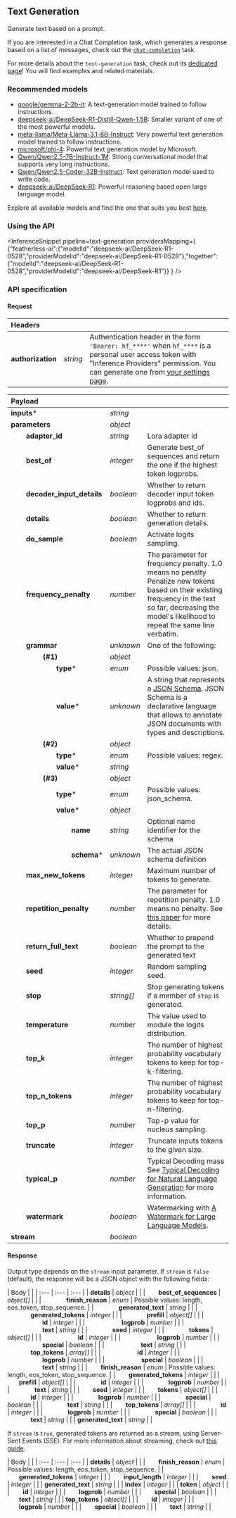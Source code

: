 <!---
This markdown file has been generated from a script. Please do not edit it directly.
For more details, check out:
- the `generate.ts` script: https://github.com/huggingface/hub-docs/blob/main/scripts/inference-providers/scripts/generate.ts
- the task template defining the sections in the page: https://github.com/huggingface/hub-docs/tree/main/scripts/inference-providers/templates/task/text-generation.handlebars
- the input jsonschema specifications used to generate the input markdown table: https://github.com/huggingface/huggingface.js/blob/main/packages/tasks/src/tasks/text-generation/spec/input.json
- the output jsonschema specifications used to generate the output markdown table: https://github.com/huggingface/huggingface.js/blob/main/packages/tasks/src/tasks/text-generation/spec/output.json
- the snippets used to generate the example:
  - curl: https://github.com/huggingface/huggingface.js/blob/main/packages/tasks/src/snippets/curl.ts
  - python: https://github.com/huggingface/huggingface.js/blob/main/packages/tasks/src/snippets/python.ts
  - javascript: https://github.com/huggingface/huggingface.js/blob/main/packages/tasks/src/snippets/js.ts
- the "tasks" content for recommended models: https://huggingface.co/api/tasks
--->

## Text Generation

Generate text based on a prompt.

If you are interested in a Chat Completion task, which generates a response based on a list of messages, check out the [`chat-completion`](./chat_completion) task.

<Tip>

For more details about the `text-generation` task, check out its [dedicated page](https://huggingface.co/tasks/text-generation)! You will find examples and related materials.

</Tip>

### Recommended models

- [google/gemma-2-2b-it](https://huggingface.co/google/gemma-2-2b-it): A text-generation model trained to follow instructions.
- [deepseek-ai/DeepSeek-R1-Distill-Qwen-1.5B](https://huggingface.co/deepseek-ai/DeepSeek-R1-Distill-Qwen-1.5B): Smaller variant of one of the most powerful models.
- [meta-llama/Meta-Llama-3.1-8B-Instruct](https://huggingface.co/meta-llama/Meta-Llama-3.1-8B-Instruct): Very powerful text generation model trained to follow instructions.
- [microsoft/phi-4](https://huggingface.co/microsoft/phi-4): Powerful text generation model by Microsoft.
- [Qwen/Qwen2.5-7B-Instruct-1M](https://huggingface.co/Qwen/Qwen2.5-7B-Instruct-1M): Strong conversational model that supports very long instructions.
- [Qwen/Qwen2.5-Coder-32B-Instruct](https://huggingface.co/Qwen/Qwen2.5-Coder-32B-Instruct): Text generation model used to write code.
- [deepseek-ai/DeepSeek-R1](https://huggingface.co/deepseek-ai/DeepSeek-R1): Powerful reasoning based open large language model.

Explore all available models and find the one that suits you best [here](https://huggingface.co/models?inference=warm&pipeline_tag=text-generation&sort=trending).

### Using the API


<InferenceSnippet
    pipeline=text-generation
    providersMapping={ {"featherless-ai":{"modelId":"deepseek-ai/DeepSeek-R1-0528","providerModelId":"deepseek-ai/DeepSeek-R1-0528"},"together":{"modelId":"deepseek-ai/DeepSeek-R1-0528","providerModelId":"deepseek-ai/DeepSeek-R1"}} }
/>



### API specification

#### Request

| Headers |   |    |
| :--- | :--- | :--- |
| **authorization** | _string_ | Authentication header in the form `'Bearer: hf_****'` when `hf_****` is a personal user access token with "Inference Providers" permission. You can generate one from [your settings page](https://huggingface.co/settings/tokens/new?ownUserPermissions=inference.serverless.write&tokenType=fineGrained). |


| Payload |  |  |
| :--- | :--- | :--- |
| **inputs*** | _string_ |  |
| **parameters** | _object_ |  |
| **&nbsp;&nbsp;&nbsp;&nbsp;&nbsp;&nbsp;&nbsp;&nbsp;adapter_id** | _string_ | Lora adapter id |
| **&nbsp;&nbsp;&nbsp;&nbsp;&nbsp;&nbsp;&nbsp;&nbsp;best_of** | _integer_ | Generate best_of sequences and return the one if the highest token logprobs. |
| **&nbsp;&nbsp;&nbsp;&nbsp;&nbsp;&nbsp;&nbsp;&nbsp;decoder_input_details** | _boolean_ | Whether to return decoder input token logprobs and ids. |
| **&nbsp;&nbsp;&nbsp;&nbsp;&nbsp;&nbsp;&nbsp;&nbsp;details** | _boolean_ | Whether to return generation details. |
| **&nbsp;&nbsp;&nbsp;&nbsp;&nbsp;&nbsp;&nbsp;&nbsp;do_sample** | _boolean_ | Activate logits sampling. |
| **&nbsp;&nbsp;&nbsp;&nbsp;&nbsp;&nbsp;&nbsp;&nbsp;frequency_penalty** | _number_ | The parameter for frequency penalty. 1.0 means no penalty Penalize new tokens based on their existing frequency in the text so far, decreasing the model's likelihood to repeat the same line verbatim. |
| **&nbsp;&nbsp;&nbsp;&nbsp;&nbsp;&nbsp;&nbsp;&nbsp;grammar** | _unknown_ | One of the following: |
| **&nbsp;&nbsp;&nbsp;&nbsp;&nbsp;&nbsp;&nbsp;&nbsp;&nbsp;&nbsp;&nbsp;&nbsp;&nbsp;&nbsp;&nbsp;&nbsp;&nbsp;(#1)** | _object_ |  |
| **&nbsp;&nbsp;&nbsp;&nbsp;&nbsp;&nbsp;&nbsp;&nbsp;&nbsp;&nbsp;&nbsp;&nbsp;&nbsp;&nbsp;&nbsp;&nbsp;&nbsp;&nbsp;&nbsp;&nbsp;&nbsp;&nbsp;&nbsp;&nbsp;type*** | _enum_ | Possible values: json. |
| **&nbsp;&nbsp;&nbsp;&nbsp;&nbsp;&nbsp;&nbsp;&nbsp;&nbsp;&nbsp;&nbsp;&nbsp;&nbsp;&nbsp;&nbsp;&nbsp;&nbsp;&nbsp;&nbsp;&nbsp;&nbsp;&nbsp;&nbsp;&nbsp;value*** | _unknown_ | A string that represents a [JSON Schema](https://json-schema.org/).  JSON Schema is a declarative language that allows to annotate JSON documents with types and descriptions. |
| **&nbsp;&nbsp;&nbsp;&nbsp;&nbsp;&nbsp;&nbsp;&nbsp;&nbsp;&nbsp;&nbsp;&nbsp;&nbsp;&nbsp;&nbsp;&nbsp;&nbsp;(#2)** | _object_ |  |
| **&nbsp;&nbsp;&nbsp;&nbsp;&nbsp;&nbsp;&nbsp;&nbsp;&nbsp;&nbsp;&nbsp;&nbsp;&nbsp;&nbsp;&nbsp;&nbsp;&nbsp;&nbsp;&nbsp;&nbsp;&nbsp;&nbsp;&nbsp;&nbsp;type*** | _enum_ | Possible values: regex. |
| **&nbsp;&nbsp;&nbsp;&nbsp;&nbsp;&nbsp;&nbsp;&nbsp;&nbsp;&nbsp;&nbsp;&nbsp;&nbsp;&nbsp;&nbsp;&nbsp;&nbsp;&nbsp;&nbsp;&nbsp;&nbsp;&nbsp;&nbsp;&nbsp;value*** | _string_ |  |
| **&nbsp;&nbsp;&nbsp;&nbsp;&nbsp;&nbsp;&nbsp;&nbsp;&nbsp;&nbsp;&nbsp;&nbsp;&nbsp;&nbsp;&nbsp;&nbsp;&nbsp;(#3)** | _object_ |  |
| **&nbsp;&nbsp;&nbsp;&nbsp;&nbsp;&nbsp;&nbsp;&nbsp;&nbsp;&nbsp;&nbsp;&nbsp;&nbsp;&nbsp;&nbsp;&nbsp;&nbsp;&nbsp;&nbsp;&nbsp;&nbsp;&nbsp;&nbsp;&nbsp;type*** | _enum_ | Possible values: json_schema. |
| **&nbsp;&nbsp;&nbsp;&nbsp;&nbsp;&nbsp;&nbsp;&nbsp;&nbsp;&nbsp;&nbsp;&nbsp;&nbsp;&nbsp;&nbsp;&nbsp;&nbsp;&nbsp;&nbsp;&nbsp;&nbsp;&nbsp;&nbsp;&nbsp;value*** | _object_ |  |
| **&nbsp;&nbsp;&nbsp;&nbsp;&nbsp;&nbsp;&nbsp;&nbsp;&nbsp;&nbsp;&nbsp;&nbsp;&nbsp;&nbsp;&nbsp;&nbsp;&nbsp;&nbsp;&nbsp;&nbsp;&nbsp;&nbsp;&nbsp;&nbsp;&nbsp;&nbsp;&nbsp;&nbsp;&nbsp;&nbsp;&nbsp;&nbsp;name** | _string_ | Optional name identifier for the schema |
| **&nbsp;&nbsp;&nbsp;&nbsp;&nbsp;&nbsp;&nbsp;&nbsp;&nbsp;&nbsp;&nbsp;&nbsp;&nbsp;&nbsp;&nbsp;&nbsp;&nbsp;&nbsp;&nbsp;&nbsp;&nbsp;&nbsp;&nbsp;&nbsp;&nbsp;&nbsp;&nbsp;&nbsp;&nbsp;&nbsp;&nbsp;&nbsp;schema*** | _unknown_ | The actual JSON schema definition |
| **&nbsp;&nbsp;&nbsp;&nbsp;&nbsp;&nbsp;&nbsp;&nbsp;max_new_tokens** | _integer_ | Maximum number of tokens to generate. |
| **&nbsp;&nbsp;&nbsp;&nbsp;&nbsp;&nbsp;&nbsp;&nbsp;repetition_penalty** | _number_ | The parameter for repetition penalty. 1.0 means no penalty. See [this paper](https://arxiv.org/pdf/1909.05858.pdf) for more details. |
| **&nbsp;&nbsp;&nbsp;&nbsp;&nbsp;&nbsp;&nbsp;&nbsp;return_full_text** | _boolean_ | Whether to prepend the prompt to the generated text |
| **&nbsp;&nbsp;&nbsp;&nbsp;&nbsp;&nbsp;&nbsp;&nbsp;seed** | _integer_ | Random sampling seed. |
| **&nbsp;&nbsp;&nbsp;&nbsp;&nbsp;&nbsp;&nbsp;&nbsp;stop** | _string[]_ | Stop generating tokens if a member of `stop` is generated. |
| **&nbsp;&nbsp;&nbsp;&nbsp;&nbsp;&nbsp;&nbsp;&nbsp;temperature** | _number_ | The value used to module the logits distribution. |
| **&nbsp;&nbsp;&nbsp;&nbsp;&nbsp;&nbsp;&nbsp;&nbsp;top_k** | _integer_ | The number of highest probability vocabulary tokens to keep for top-k-filtering. |
| **&nbsp;&nbsp;&nbsp;&nbsp;&nbsp;&nbsp;&nbsp;&nbsp;top_n_tokens** | _integer_ | The number of highest probability vocabulary tokens to keep for top-n-filtering. |
| **&nbsp;&nbsp;&nbsp;&nbsp;&nbsp;&nbsp;&nbsp;&nbsp;top_p** | _number_ | Top-p value for nucleus sampling. |
| **&nbsp;&nbsp;&nbsp;&nbsp;&nbsp;&nbsp;&nbsp;&nbsp;truncate** | _integer_ | Truncate inputs tokens to the given size. |
| **&nbsp;&nbsp;&nbsp;&nbsp;&nbsp;&nbsp;&nbsp;&nbsp;typical_p** | _number_ | Typical Decoding mass See [Typical Decoding for Natural Language Generation](https://arxiv.org/abs/2202.00666) for more information. |
| **&nbsp;&nbsp;&nbsp;&nbsp;&nbsp;&nbsp;&nbsp;&nbsp;watermark** | _boolean_ | Watermarking with [A Watermark for Large Language Models](https://arxiv.org/abs/2301.10226). |
| **stream** | _boolean_ |  |


#### Response

Output type depends on the `stream` input parameter.
If `stream` is `false` (default), the response will be a JSON object with the following fields:

| Body |  |
| :--- | :--- | :--- |
| **details** | _object_ |  |
| **&nbsp;&nbsp;&nbsp;&nbsp;&nbsp;&nbsp;&nbsp;&nbsp;best_of_sequences** | _object[]_ |  |
| **&nbsp;&nbsp;&nbsp;&nbsp;&nbsp;&nbsp;&nbsp;&nbsp;&nbsp;&nbsp;&nbsp;&nbsp;&nbsp;&nbsp;&nbsp;&nbsp;finish_reason** | _enum_ | Possible values: length, eos_token, stop_sequence. |
| **&nbsp;&nbsp;&nbsp;&nbsp;&nbsp;&nbsp;&nbsp;&nbsp;&nbsp;&nbsp;&nbsp;&nbsp;&nbsp;&nbsp;&nbsp;&nbsp;generated_text** | _string_ |  |
| **&nbsp;&nbsp;&nbsp;&nbsp;&nbsp;&nbsp;&nbsp;&nbsp;&nbsp;&nbsp;&nbsp;&nbsp;&nbsp;&nbsp;&nbsp;&nbsp;generated_tokens** | _integer_ |  |
| **&nbsp;&nbsp;&nbsp;&nbsp;&nbsp;&nbsp;&nbsp;&nbsp;&nbsp;&nbsp;&nbsp;&nbsp;&nbsp;&nbsp;&nbsp;&nbsp;prefill** | _object[]_ |  |
| **&nbsp;&nbsp;&nbsp;&nbsp;&nbsp;&nbsp;&nbsp;&nbsp;&nbsp;&nbsp;&nbsp;&nbsp;&nbsp;&nbsp;&nbsp;&nbsp;&nbsp;&nbsp;&nbsp;&nbsp;&nbsp;&nbsp;&nbsp;&nbsp;id** | _integer_ |  |
| **&nbsp;&nbsp;&nbsp;&nbsp;&nbsp;&nbsp;&nbsp;&nbsp;&nbsp;&nbsp;&nbsp;&nbsp;&nbsp;&nbsp;&nbsp;&nbsp;&nbsp;&nbsp;&nbsp;&nbsp;&nbsp;&nbsp;&nbsp;&nbsp;logprob** | _number_ |  |
| **&nbsp;&nbsp;&nbsp;&nbsp;&nbsp;&nbsp;&nbsp;&nbsp;&nbsp;&nbsp;&nbsp;&nbsp;&nbsp;&nbsp;&nbsp;&nbsp;&nbsp;&nbsp;&nbsp;&nbsp;&nbsp;&nbsp;&nbsp;&nbsp;text** | _string_ |  |
| **&nbsp;&nbsp;&nbsp;&nbsp;&nbsp;&nbsp;&nbsp;&nbsp;&nbsp;&nbsp;&nbsp;&nbsp;&nbsp;&nbsp;&nbsp;&nbsp;seed** | _integer_ |  |
| **&nbsp;&nbsp;&nbsp;&nbsp;&nbsp;&nbsp;&nbsp;&nbsp;&nbsp;&nbsp;&nbsp;&nbsp;&nbsp;&nbsp;&nbsp;&nbsp;tokens** | _object[]_ |  |
| **&nbsp;&nbsp;&nbsp;&nbsp;&nbsp;&nbsp;&nbsp;&nbsp;&nbsp;&nbsp;&nbsp;&nbsp;&nbsp;&nbsp;&nbsp;&nbsp;&nbsp;&nbsp;&nbsp;&nbsp;&nbsp;&nbsp;&nbsp;&nbsp;id** | _integer_ |  |
| **&nbsp;&nbsp;&nbsp;&nbsp;&nbsp;&nbsp;&nbsp;&nbsp;&nbsp;&nbsp;&nbsp;&nbsp;&nbsp;&nbsp;&nbsp;&nbsp;&nbsp;&nbsp;&nbsp;&nbsp;&nbsp;&nbsp;&nbsp;&nbsp;logprob** | _number_ |  |
| **&nbsp;&nbsp;&nbsp;&nbsp;&nbsp;&nbsp;&nbsp;&nbsp;&nbsp;&nbsp;&nbsp;&nbsp;&nbsp;&nbsp;&nbsp;&nbsp;&nbsp;&nbsp;&nbsp;&nbsp;&nbsp;&nbsp;&nbsp;&nbsp;special** | _boolean_ |  |
| **&nbsp;&nbsp;&nbsp;&nbsp;&nbsp;&nbsp;&nbsp;&nbsp;&nbsp;&nbsp;&nbsp;&nbsp;&nbsp;&nbsp;&nbsp;&nbsp;&nbsp;&nbsp;&nbsp;&nbsp;&nbsp;&nbsp;&nbsp;&nbsp;text** | _string_ |  |
| **&nbsp;&nbsp;&nbsp;&nbsp;&nbsp;&nbsp;&nbsp;&nbsp;&nbsp;&nbsp;&nbsp;&nbsp;&nbsp;&nbsp;&nbsp;&nbsp;top_tokens** | _array[]_ |  |
| **&nbsp;&nbsp;&nbsp;&nbsp;&nbsp;&nbsp;&nbsp;&nbsp;&nbsp;&nbsp;&nbsp;&nbsp;&nbsp;&nbsp;&nbsp;&nbsp;&nbsp;&nbsp;&nbsp;&nbsp;&nbsp;&nbsp;&nbsp;&nbsp;id** | _integer_ |  |
| **&nbsp;&nbsp;&nbsp;&nbsp;&nbsp;&nbsp;&nbsp;&nbsp;&nbsp;&nbsp;&nbsp;&nbsp;&nbsp;&nbsp;&nbsp;&nbsp;&nbsp;&nbsp;&nbsp;&nbsp;&nbsp;&nbsp;&nbsp;&nbsp;logprob** | _number_ |  |
| **&nbsp;&nbsp;&nbsp;&nbsp;&nbsp;&nbsp;&nbsp;&nbsp;&nbsp;&nbsp;&nbsp;&nbsp;&nbsp;&nbsp;&nbsp;&nbsp;&nbsp;&nbsp;&nbsp;&nbsp;&nbsp;&nbsp;&nbsp;&nbsp;special** | _boolean_ |  |
| **&nbsp;&nbsp;&nbsp;&nbsp;&nbsp;&nbsp;&nbsp;&nbsp;&nbsp;&nbsp;&nbsp;&nbsp;&nbsp;&nbsp;&nbsp;&nbsp;&nbsp;&nbsp;&nbsp;&nbsp;&nbsp;&nbsp;&nbsp;&nbsp;text** | _string_ |  |
| **&nbsp;&nbsp;&nbsp;&nbsp;&nbsp;&nbsp;&nbsp;&nbsp;finish_reason** | _enum_ | Possible values: length, eos_token, stop_sequence. |
| **&nbsp;&nbsp;&nbsp;&nbsp;&nbsp;&nbsp;&nbsp;&nbsp;generated_tokens** | _integer_ |  |
| **&nbsp;&nbsp;&nbsp;&nbsp;&nbsp;&nbsp;&nbsp;&nbsp;prefill** | _object[]_ |  |
| **&nbsp;&nbsp;&nbsp;&nbsp;&nbsp;&nbsp;&nbsp;&nbsp;&nbsp;&nbsp;&nbsp;&nbsp;&nbsp;&nbsp;&nbsp;&nbsp;id** | _integer_ |  |
| **&nbsp;&nbsp;&nbsp;&nbsp;&nbsp;&nbsp;&nbsp;&nbsp;&nbsp;&nbsp;&nbsp;&nbsp;&nbsp;&nbsp;&nbsp;&nbsp;logprob** | _number_ |  |
| **&nbsp;&nbsp;&nbsp;&nbsp;&nbsp;&nbsp;&nbsp;&nbsp;&nbsp;&nbsp;&nbsp;&nbsp;&nbsp;&nbsp;&nbsp;&nbsp;text** | _string_ |  |
| **&nbsp;&nbsp;&nbsp;&nbsp;&nbsp;&nbsp;&nbsp;&nbsp;seed** | _integer_ |  |
| **&nbsp;&nbsp;&nbsp;&nbsp;&nbsp;&nbsp;&nbsp;&nbsp;tokens** | _object[]_ |  |
| **&nbsp;&nbsp;&nbsp;&nbsp;&nbsp;&nbsp;&nbsp;&nbsp;&nbsp;&nbsp;&nbsp;&nbsp;&nbsp;&nbsp;&nbsp;&nbsp;id** | _integer_ |  |
| **&nbsp;&nbsp;&nbsp;&nbsp;&nbsp;&nbsp;&nbsp;&nbsp;&nbsp;&nbsp;&nbsp;&nbsp;&nbsp;&nbsp;&nbsp;&nbsp;logprob** | _number_ |  |
| **&nbsp;&nbsp;&nbsp;&nbsp;&nbsp;&nbsp;&nbsp;&nbsp;&nbsp;&nbsp;&nbsp;&nbsp;&nbsp;&nbsp;&nbsp;&nbsp;special** | _boolean_ |  |
| **&nbsp;&nbsp;&nbsp;&nbsp;&nbsp;&nbsp;&nbsp;&nbsp;&nbsp;&nbsp;&nbsp;&nbsp;&nbsp;&nbsp;&nbsp;&nbsp;text** | _string_ |  |
| **&nbsp;&nbsp;&nbsp;&nbsp;&nbsp;&nbsp;&nbsp;&nbsp;top_tokens** | _array[]_ |  |
| **&nbsp;&nbsp;&nbsp;&nbsp;&nbsp;&nbsp;&nbsp;&nbsp;&nbsp;&nbsp;&nbsp;&nbsp;&nbsp;&nbsp;&nbsp;&nbsp;id** | _integer_ |  |
| **&nbsp;&nbsp;&nbsp;&nbsp;&nbsp;&nbsp;&nbsp;&nbsp;&nbsp;&nbsp;&nbsp;&nbsp;&nbsp;&nbsp;&nbsp;&nbsp;logprob** | _number_ |  |
| **&nbsp;&nbsp;&nbsp;&nbsp;&nbsp;&nbsp;&nbsp;&nbsp;&nbsp;&nbsp;&nbsp;&nbsp;&nbsp;&nbsp;&nbsp;&nbsp;special** | _boolean_ |  |
| **&nbsp;&nbsp;&nbsp;&nbsp;&nbsp;&nbsp;&nbsp;&nbsp;&nbsp;&nbsp;&nbsp;&nbsp;&nbsp;&nbsp;&nbsp;&nbsp;text** | _string_ |  |
| **generated_text** | _string_ |  |


If `stream` is `true`, generated tokens are returned as a stream, using Server-Sent Events (SSE).
For more information about streaming, check out [this guide](https://huggingface.co/docs/text-generation-inference/conceptual/streaming).

| Body |  |
| :--- | :--- | :--- |
| **details** | _object_ |  |
| **&nbsp;&nbsp;&nbsp;&nbsp;&nbsp;&nbsp;&nbsp;&nbsp;finish_reason** | _enum_ | Possible values: length, eos_token, stop_sequence. |
| **&nbsp;&nbsp;&nbsp;&nbsp;&nbsp;&nbsp;&nbsp;&nbsp;generated_tokens** | _integer_ |  |
| **&nbsp;&nbsp;&nbsp;&nbsp;&nbsp;&nbsp;&nbsp;&nbsp;input_length** | _integer_ |  |
| **&nbsp;&nbsp;&nbsp;&nbsp;&nbsp;&nbsp;&nbsp;&nbsp;seed** | _integer_ |  |
| **generated_text** | _string_ |  |
| **index** | _integer_ |  |
| **token** | _object_ |  |
| **&nbsp;&nbsp;&nbsp;&nbsp;&nbsp;&nbsp;&nbsp;&nbsp;id** | _integer_ |  |
| **&nbsp;&nbsp;&nbsp;&nbsp;&nbsp;&nbsp;&nbsp;&nbsp;logprob** | _number_ |  |
| **&nbsp;&nbsp;&nbsp;&nbsp;&nbsp;&nbsp;&nbsp;&nbsp;special** | _boolean_ |  |
| **&nbsp;&nbsp;&nbsp;&nbsp;&nbsp;&nbsp;&nbsp;&nbsp;text** | _string_ |  |
| **top_tokens** | _object[]_ |  |
| **&nbsp;&nbsp;&nbsp;&nbsp;&nbsp;&nbsp;&nbsp;&nbsp;id** | _integer_ |  |
| **&nbsp;&nbsp;&nbsp;&nbsp;&nbsp;&nbsp;&nbsp;&nbsp;logprob** | _number_ |  |
| **&nbsp;&nbsp;&nbsp;&nbsp;&nbsp;&nbsp;&nbsp;&nbsp;special** | _boolean_ |  |
| **&nbsp;&nbsp;&nbsp;&nbsp;&nbsp;&nbsp;&nbsp;&nbsp;text** | _string_ |  |

